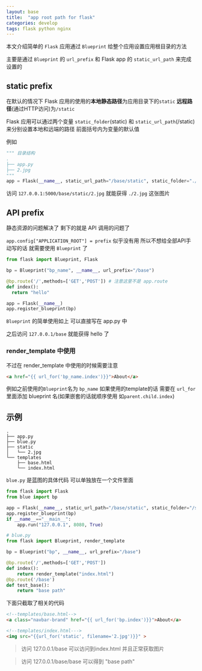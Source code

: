 ```yaml
---
layout: base
title:  "app root path for flask"
categories: develop
tags: flask python nginx
---
```


本文介绍简单的 `Flask` 应用通过 `Blueprint` 给整个应用设置应用根目录的方法

主要是通过 `Blueprint` 的 `url_prefix` 和 Flask app 的 `static_url_path` 来完成设置的

<!--more-->
## static prefix

在默认的情况下 Flask 应用的使用的**本地静态路径**为应用目录下的`static` **远程路径**(通过HTTP访问)为`/static`

Flask 应用可以通过两个变量 `static_folder`(static) 和 `static_url_path`(/static) 来分别设置本地和远端的路径 前面括号内为变量的默认值

例如

```python
""" 目录结构
.
├── app.py
├── 2.jpg
"""
app = Flask(__name__, static_url_path="/base/static", static_folder="./")
```

访问 `127.0.0.1:5000/base/static/2.jpg` 就能获得 `./2.jpg` 这张图片

## API prefix

静态资源的问题解决了 剩下的就是 API 调用的问题了

`app.config["APPLICATION_ROOT"] = prefix` 似乎没有用 所以不想给全部API手动写的话 就需要使用 `Blueprint` 了

```python
from flask import Blueprint, Flask

bp = Blueprint("bp_name", __name__, url_prefix="/base")

@bp.route('/',methods=['GET','POST']) # 注意这里不是 app.route
def index():
  return "hello"

app = Flask(__name__)
app.register_blueprint(bp)
```

`Blueprint` 的简单使用如上 可以直接写在 app.py 中

之后访问 `127.0.0.1/base` 就能获得 hello 了

### render_template 中使用

不过在 render_template 中使用的时候需要注意

```html
<a href="{{ url_for('bp_name.index')}}">About</a>
```
例如之前使用的`Blueprint`名为 `bp_name` 如果使用的template的话 需要在 `url_for` 里面添加 blueprint 名(如果嵌套的话就顺序使用 如`parent.child.index`)

## 示例

```
.
├── app.py
├── blue.py
├── static
│   └── 2.jpg
└── templates
    ├── base.html
    └── index.html
```

`blue.py` 是蓝图的具体代码 可以单独放在一个文件里面

```python
from flask import Flask
from blue import bp

app = Flask(__name__, static_url_path="/base/static", static_folder="/static")
app.register_blueprint(bp)
if __name__=="__main__":
    app.run("127.0.0.1", 8080, True)
```

```python
# blue.py
from flask import Blueprint, render_template

bp = Blueprint("bp", __name__, url_prefix="/base")

@bp.route('/',methods=['GET','POST'])
def index():
    return render_template("index.html")
@bp.route('/base')
def test_base():
    return "base path"
```
下面只截取了相关的代码
```html
<!--templates/base.html-->
<a class="navbar-brand" href="{{ url_for('bp.index')}}">About</a>
```
```html
<!--templates/index.html--->
<img src="{{url_for('static', filename='2.jpg')}}" >
```

> 访问 127.0.0.1/base 可以访问到index.html 并且正常获取图片

> 访问 127.0.0.1/base/base 可以得到 "base path"